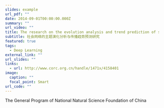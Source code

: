 ```yaml
---
slides: example
url_pdf: ""
date: 2014-09-01T00:00:00.000Z
summary: ""
url_video: ""
title: The research on the evolution analysis and trend prediction of social networks
subtitle: 社会网络的主题演化分析与传播趋势预测研究
featured: true
tags:
  - Deep Learning
external_link: ""
url_slides: ""
links:
  - url: http://www.corc.org.cn/handle/1471x/4158401
image:
  caption: ""
  focal_point: Smart
url_code: ""
---
```

The General Program of National Natural Science Foundation of China